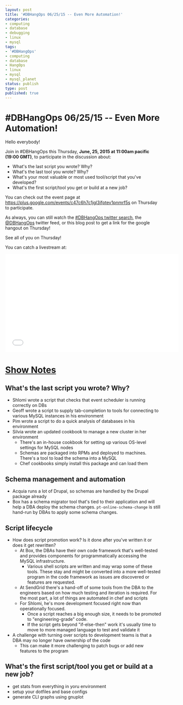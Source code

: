 ```yaml
---
layout: post
title: '#DBHangOps 06/25/15 -- Even More Automation!'
categories:
- computing
- database
- debugging
- linux
- mysql
tags:
- '#DBHangOps'
- computing
- database
- HangOps
- linux
- mysql
- mysql_planet
status: publish
type: post
published: true
---
```

\#DBHangOps 06/25/15 -- Even More Automation!
=========================================================

Hello everybody!

Join in \#DBHangOps this Thursday, **June, 25, 2015 at 11:00am pacific (19:00 GMT)**, to participate in the discussion about:

* What's the last script you wrote? Why?
* What's the last tool you wrote? Why?
* What's your most valuable or most used tool/script that you've developed?
* What's the first script/tool you get or build at a new job?

You can check out the event page at https://plus.google.com/events/c47c6h7c1jgl3ifptev1pnmrf5s on Thursday to participate.

As always, you can still watch the [\#DBHangOps twitter search](https://twitter.com/search/realtime?q=%23DBHangOps), the [@DBHangOps](https://twitter.com/dbhangops) twitter feed, or this blog post to get a link for the google hangout on Thursday!

See all of you on Thursday!

You can catch a livestream at:

<iframe width="560" height="315" src="//www.youtube.com/embed/WZvrGVfXWGw" frameborder="0" allowfullscreen></iframe>


<a href='#show-notes' id='show-notes'>Show Notes</a>
==========
## What's the last script you wrote? Why?
* Shlomi wrote a script that checks that event scheduler is running correctly on DBs
* Geoff wrote a script to supply tab-completion to tools for connecting to various MySQL instances in his environment
* Pim wrote a script to do a quick analysis of databases in his environment
* Silvia wrote an updated cookbook to manage a new cluster in her environment
  * There's an in-house cookbook for setting up various OS-level settings for MySQL nodes
  * Schemas are packaged into RPMs and deployed to machines. There's a tool to load the schema into a MySQL
  * Chef cookbooks simply install this package and can load them

## Schema management and automation
* Acquia runs a lot of Drupal, so schemas are handled by the Drupal package already
* Box has a schema migrator tool that's tied to their application and will help a DBA deploy the schema changes. `pt-online-schema-change` is still hand-run by DBAs to apply some schema changes.

## Script lifecycle
* How does script promotion work? Is it done after you've written it or does it get rewritten?
  * At Box, the DBAs have their own code framework that's well-tested and provides components for programmatically accessing the MySQL infrastructure.
    * Various shell scripts are written and may wrap some of these tools. These stay and might be converted into a more well-tested program in the code framework as issues are discovered or features are requested.
  * At SendGrid there's a hand-off of some tools from the DBA to the engineers based on how much testing and iteration is required.  For the most part, a lot of things are automated in chef and scripts
  * For Shlomi, he's more development focused right now than operationally focused.
    * Once a script reaches a big enough size, it needs to be promoted to "engineering-grade" code.
    * If the script gets beyond "if-else-then" work it's usually time to move to more managed language to test and validate it
* A challenge with turning over scripts to development teams is that a DBA may no longer have ownership of the code
  * This can make it more challenging to patch bugs or add new features to the program

## What's the first script/tool you get or build at a new job?
* get stats from everything in yoru environment
* setup your dotfiles and base configs
* generate CLI graphs using gnuplot

